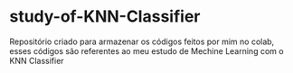 # study-of-KNN-Classifier
Repositório criado para armazenar os códigos feitos por mim no colab, esses códigos são referentes ao meu estudo de Mechine Learning com o KNN Classifier
